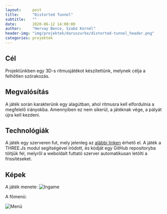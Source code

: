 ```yaml
---
layout:     post
title:      "Distorted Tunnel"
subtitle:   ""
date:       2020-06-12 14:00:00
author:     "Hervay Bence, Szabó Kornél"
header-img: "img/projektek/daruszurke/distorted-tunnel_header.png"
categories: projektek
---
```


<h2>Cél</h2>
Projektünkben egy 3D-s ritmusjátékot készítettünk, melynek célja a felhőtlen szórakozás.

<h2>Megvalósítás</h2>
A játék során karakterünk egy alagútban, ahol ritmusra kell elfordulnia a megfelelő irányokba. Amennyiben ez nem sikerül, a játéknak vége, a pályát újra kell kezdeni.

<h2>Technológiák</h2>
A játék egy szerveren fut, mely jelenleg az <a href="http://wi.ci:9004">alábbi linken</a> érhető el. A játék a THREE.Js modul segítségével íródott, és kódját egy GitHub repositoryba töltjük fel, melyről a weboldalt futtató szerver automatikusan letölti a frissítéseket.

<h2>Képek</h2>
A játék menete:

<img src="{{ site.baseurl }}/img/projektek/daruszurke/distorted-tunnel_kep_1.png" class="img-responsive" alt="Ingame">


A főmenü:

<img src="{{ site.baseurl }}/img/projektek/daruszurke/distorted-tunnel_kep_2.png" class="img-responsive" alt="Menü">
